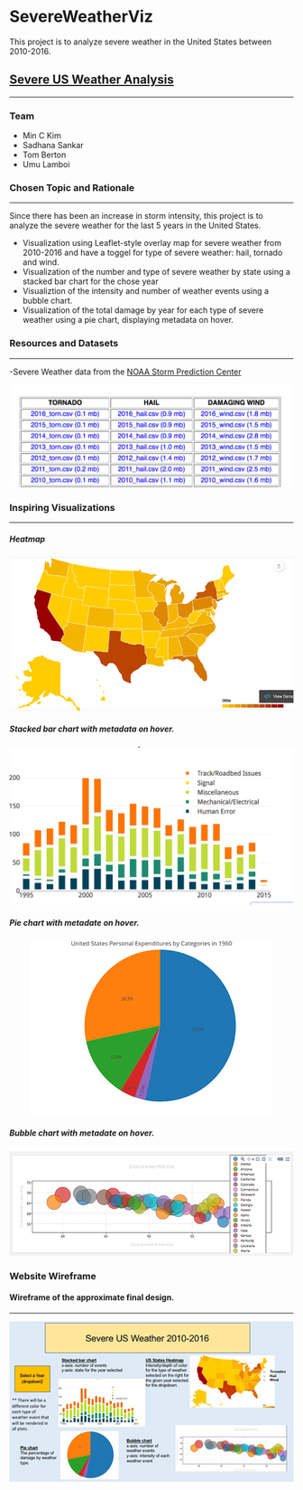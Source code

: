 # SevereWeatherViz
This project is to analyze severe weather in the United States between 2010-2016. 

## [Severe US Weather Analysis](https://severe-weather-analysis.herokuapp.com/)
------
### Team
<ul>
<li>Min C Kim</li>
<li>Sadhana Sankar</li>
<li>Tom Berton</li>
<li>Umu Lamboi</li>
</ul>

### Chosen Topic and Rationale
----
  Since there has been an increase in storm intensity, this project is to analyze the severe weather for the last 5 years in the United States. 
  <ul>
<li> Visualization using Leaflet-style overlay map for severe weather from 2010-2016 and have a toggel for type of severe weather: hail, tornado and wind.</li>
<li> Visualization of the number and type of severe weather by state using a stacked bar chart for the chose year</li>
<li> Visualiztion of the intensity and number of weather events using a bubble chart.</li>
  <li> Visualization of the total damage by year for each type of severe weather using a pie chart, displaying metadata on hover.</li>
  </ul>

### Resources and Datasets
-----
-Severe Weather data from the [NOAA Storm Prediction Center](http://www.spc.noaa.gov/wcm/#data)
<p align="center"> 
  <img src="https://github.com/TomBerton/SevereWeatherViz/blob/master/images/DataSet.png" 
 </p>
  
 ### Inspiring Visualizations
 -----
<h5>Heatmap </h5>
<p align="center"> 
  <img src="https://github.com/TomBerton/SevereWeatherViz/blob/master/images/img1.png"
 </p>
<h5> Stacked bar chart with metadata on hover. </h5>
   <p align="center"> 
  <img src="https://github.com/TomBerton/SevereWeatherViz/blob/master/images/img3.png"
 </p>
 <h5>Pie chart with metadate on hover. </h5>
     <p align="center"> 
  <img src="https://github.com/TomBerton/SevereWeatherViz/blob/master/images/img5.png"
 </p>
  <h5>Bubble chart with metadate on hover.</h5>
 <p align="center"> 
  <img src="https://github.com/TomBerton/SevereWeatherViz/blob/master/images/img4.png"
 </p>
  

### Website Wireframe
#### Wireframe of the approximate final design.
-----
<p align="center"> 
  <img src="https://github.com/TomBerton/SevereWeatherViz/blob/master/images/Wireframe.jpg"
 </p>
